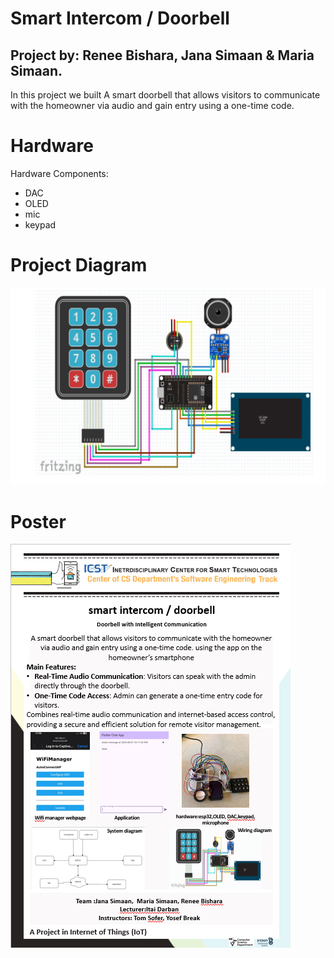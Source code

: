 # __Smart Intercom / Doorbell__
## Project by: Renee Bishara, Jana Simaan & Maria Simaan.
In this project we built A smart doorbell that allows visitors to communicate with the homeowner via audio and gain entry using a one-time code. 

# Hardware
Hardware Components:
- DAC
- OLED
- mic
- keypad

# __Project Diagram__
![Project Diagram](images/Project_Diagram.png)

# __Poster__
![Project poster](images/poster.png)
